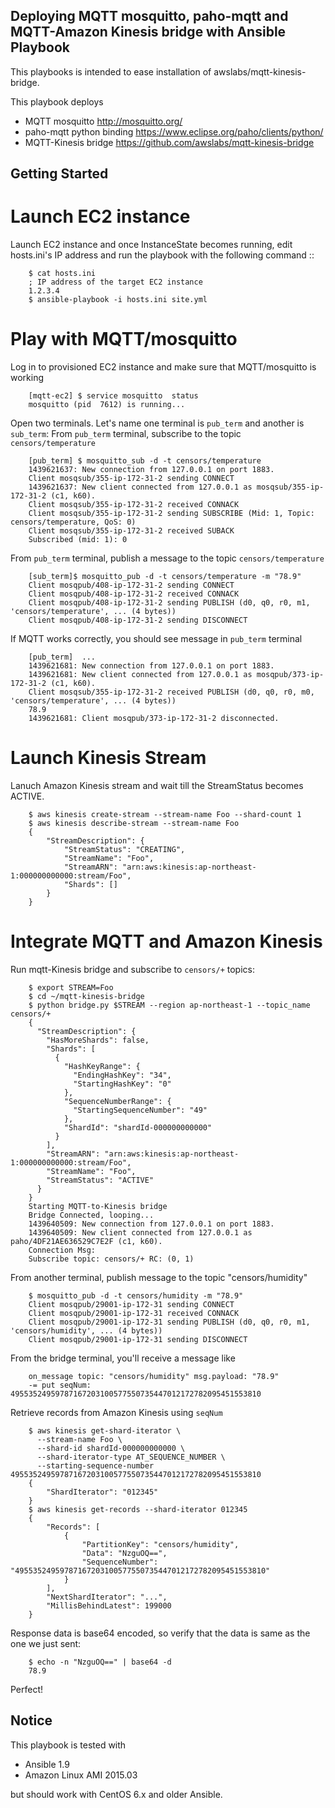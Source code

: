 Deploying MQTT mosquitto, paho-mqtt and MQTT-Amazon Kinesis bridge with Ansible Playbook
----------------------------------------------------------------------------------------

This playbooks is intended to ease installation of awslabs/mqtt-kinesis-bridge.

This playbook deploys

- MQTT mosquitto http://mosquitto.org/
- paho-mqtt python binding https://www.eclipse.org/paho/clients/python/
- MQTT-Kinesis bridge https://github.com/awslabs/mqtt-kinesis-bridge

Getting Started
----------------------------------------------------------------------------------------


Launch EC2 instance
========================================================================================

Launch EC2 instance and once InstanceState becomes running, edit hosts.ini's IP address and 
run the playbook with the following command ::

        $ cat hosts.ini
        ; IP address of the target EC2 instance
        1.2.3.4
        $ ansible-playbook -i hosts.ini site.yml

Play with MQTT/mosquitto
========================================================================================

Log in to provisioned EC2 instance and make sure that MQTT/mosquitto is working

        [mqtt-ec2] $ service mosquitto  status
        mosquitto (pid  7612) is running...

Open two terminals. Let's name one terminal is `pub_term` and another is `sub_term`:
From `pub_term` terminal, subscribe to the topic `censors/temperature`

        [pub_term] $ mosquitto_sub -d -t censors/temperature
        1439621637: New connection from 127.0.0.1 on port 1883.
        Client mosqsub/355-ip-172-31-2 sending CONNECT
        1439621637: New client connected from 127.0.0.1 as mosqsub/355-ip-172-31-2 (c1, k60).
        Client mosqsub/355-ip-172-31-2 received CONNACK
        Client mosqsub/355-ip-172-31-2 sending SUBSCRIBE (Mid: 1, Topic: censors/temperature, QoS: 0)
        Client mosqsub/355-ip-172-31-2 received SUBACK
        Subscribed (mid: 1): 0

From `pub_term` terminal, publish a message to the topic `censors/temperature`

        [sub_term]$ mosquitto_pub -d -t censors/temperature -m "78.9"
        Client mosqpub/408-ip-172-31-2 sending CONNECT
        Client mosqpub/408-ip-172-31-2 received CONNACK
        Client mosqpub/408-ip-172-31-2 sending PUBLISH (d0, q0, r0, m1, 'censors/temperature', ... (4 bytes))
        Client mosqpub/408-ip-172-31-2 sending DISCONNECT

If MQTT works correctly, you should see message in `pub_term` terminal

        [pub_term]  ...
        1439621681: New connection from 127.0.0.1 on port 1883.
        1439621681: New client connected from 127.0.0.1 as mosqpub/373-ip-172-31-2 (c1, k60).
        Client mosqsub/355-ip-172-31-2 received PUBLISH (d0, q0, r0, m0, 'censors/temperature', ... (4 bytes))
        78.9
        1439621681: Client mosqpub/373-ip-172-31-2 disconnected.


Launch Kinesis Stream
========================================================================================

Lanuch Amazon Kinesis stream and wait till the StreamStatus becomes ACTIVE.

        $ aws kinesis create-stream --stream-name Foo --shard-count 1
        $ aws kinesis describe-stream --stream-name Foo
        {
            "StreamDescription": {
                "StreamStatus": "CREATING",
                "StreamName": "Foo",
                "StreamARN": "arn:aws:kinesis:ap-northeast-1:000000000000:stream/Foo",
                "Shards": []
            }
        }


Integrate MQTT and Amazon Kinesis
========================================================================================

Run mqtt-Kinesis bridge and subscribe to `censors/+` topics:

        $ export STREAM=Foo
        $ cd ~/mqtt-kinesis-bridge
        $ python bridge.py $STREAM --region ap-northeast-1 --topic_name censors/+
        {
          "StreamDescription": {
            "HasMoreShards": false,
            "Shards": [
              {
                "HashKeyRange": {
                  "EndingHashKey": "34",
                  "StartingHashKey": "0"
                },
                "SequenceNumberRange": {
                  "StartingSequenceNumber": "49"
                },
                "ShardId": "shardId-000000000000"
              }
            ],
            "StreamARN": "arn:aws:kinesis:ap-northeast-1:000000000000:stream/Foo",
            "StreamName": "Foo",
            "StreamStatus": "ACTIVE"
          }
        }
        Starting MQTT-to-Kinesis bridge
        Bridge Connected, looping...
        1439640509: New connection from 127.0.0.1 on port 1883.
        1439640509: New client connected from 127.0.0.1 as paho/4DF21AE636529C7E2F (c1, k60).
        Connection Msg:
        Subscribe topic: censors/+ RC: (0, 1)

From another terminal, publish message to the topic "censors/humidity"

        $ mosquitto_pub -d -t censors/humidity -m "78.9"
        Client mosqpub/29001-ip-172-31 sending CONNECT
        Client mosqpub/29001-ip-172-31 received CONNACK
        Client mosqpub/29001-ip-172-31 sending PUBLISH (d0, q0, r0, m1, 'censors/humidity', ... (4 bytes))
        Client mosqpub/29001-ip-172-31 sending DISCONNECT

From the bridge terminal, you'll receive a message like

        on_message topic: "censors/humidity" msg.payload: "78.9"
        -= put seqNum: 49553524959787167203100577550735447012172782095451553810


Retrieve records from Amazon Kinesis using `seqNum`

        $ aws kinesis get-shard-iterator \
          --stream-name Foo \
          --shard-id shardId-000000000000 \
          --shard-iterator-type AT_SEQUENCE_NUMBER \
          --starting-sequence-number 49553524959787167203100577550735447012172782095451553810
        {
            "ShardIterator": "012345"
        }
        $ aws kinesis get-records --shard-iterator 012345
        {
            "Records": [
                {
                    "PartitionKey": "censors/humidity",
                    "Data": "NzguOQ==",
                    "SequenceNumber": "49553524959787167203100577550735447012172782095451553810"
                }
            ],
            "NextShardIterator": "...",
            "MillisBehindLatest": 199000
        }

Response data is base64 encoded, so verify that the data is same as the one we just sent:

        $ echo -n "NzguOQ==" | base64 -d
        78.9

Perfect!


Notice
----------------------------------------------------------------------------------------

This playbook is tested with

- Ansible 1.9
- Amazon Linux AMI 2015.03

but should work with CentOS 6.x and older Ansible.

